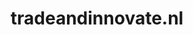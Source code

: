 ---
layout: post
title:  "tradeandinnovate.nl"
internal_url:  "/dutchgov/tradeandinnovate.nl.html"
categories: dutchgov
---